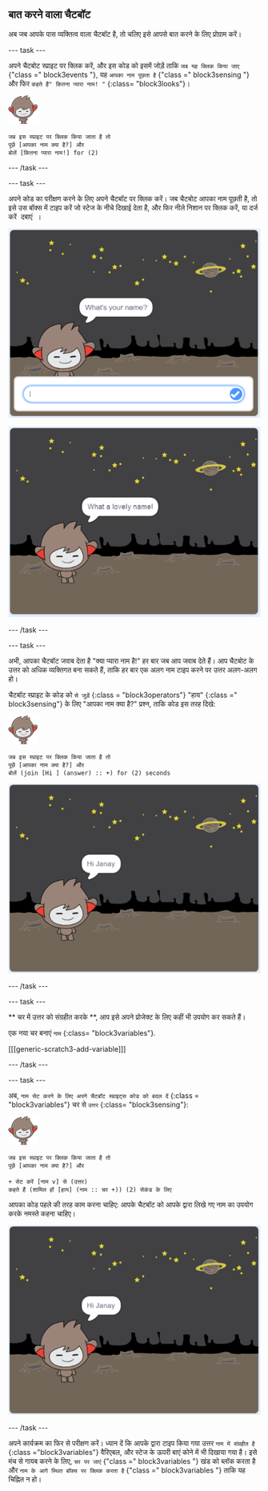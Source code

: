 ## बात करने वाला चैटबॉट

अब जब आपके पास व्यक्तित्व वाला चैटबॉट है, तो चलिए इसे आपसे बात करने के लिए प्रोग्राम करें।

\--- task \---

अपने चैटबोट स्प्राइट पर क्लिक करें, और इस कोड को इसमें जोड़ें ताकि ` जब यह क्लिक किया जाए ` {"class =" block3events "}, यह ` आपका नाम पूछता है ` {"class =" block3sensing "} और फिर ` कहते हैं" कितना प्यारा नाम! " ` {:class= "block3looks"}।

![नैनो स्प्राइट](images/nano-sprite.png)

```blocks3
जब इस स्प्राइट पर क्लिक किया जाता है तो
पूछें [आपका नाम क्या है?] और
बोलें [कितना प्यारा नाम!] for (2)
```

\--- /task \---

\--- task \---

अपने कोड का परीक्षण करने के लिए अपने चैटबॉट पर क्लिक करें। जब चैटबोट आपका नाम पूछती है, तो इसे उस बॉक्स में टाइप करें जो स्टेज के नीचे दिखाई देता है, और फिर नीले निशान पर क्लिक करें, या <kbd> दर्ज करें दबाएं </kbd> ।

![चैटबॉट प्रतिक्रिया का परीक्षण करना](images/chatbot-ask-test1.png)

![चैटबॉट प्रतिक्रिया का परीक्षण करना](images/chatbot-ask-test2.png)

\--- /task \---

\--- task \---

अभी, आपका चैटबॉट जवाब देता है "क्या प्यारा नाम है!" हर बार जब आप जवाब देते हैं। आप चैटबोट के उत्तर को अधिक व्यक्तिगत बना सकते हैं, ताकि हर बार एक अलग नाम टाइप करने पर उत्तर अलग-अलग हो।

चैटबॉट स्प्राइट के कोड को ` से जुड़ें ` {:class = "block3operators"} "हाय" </code> {:class =" block3sensing"} के लिए "आपका नाम क्या है?" प्रश्न, ताकि कोड इस तरह दिखे:

![नैनो स्प्राइट](images/nano-sprite.png)

```blocks3
जब इस स्प्राइट पर क्लिक किया जाता है तो
पूछें [आपका नाम क्या है?] और
बोलें (join [Hi ] (answer) :: +) for (2) seconds
```

![निजीकृत उत्तर का परीक्षण करना](images/chatbot-answer-test.png)

\--- /task \---

\--- task \---

** चर में उत्तर को संग्रहीत करके **, आप इसे अपने प्रोजेक्ट के लिए कहीं भी उपयोग कर सकते हैं।

एक नया चर बनाएं ` नाम ` {:class= "block3variables"}.

[[[generic-scratch3-add-variable]]]

\--- /task \---

\--- task \---

अब, ` नाम सेट करने के लिए अपने चैटबॉट स्प्राइट्स कोड को बदल दें ` {:class = "block3variables"} चर से ` उत्तर ` {:class= "block3sensing"}:

![नैनो स्प्राइट](images/nano-sprite.png)

```blocks3
जब इस स्प्राइट पर क्लिक किया जाता है तो
पूछें [आपका नाम क्या है?] और

+ सेट करें [नाम v] से (उत्तर)
कहते हैं (शामिल हों [हाय] (नाम :: चर +)) (2) सेकंड के लिए
```

आपका कोड पहले की तरह काम करना चाहिए: आपके चैटबॉट को आपके द्वारा लिखे गए नाम का उपयोग करके नमस्ते कहना चाहिए।

![निजीकृत उत्तर का परीक्षण करना](images/chatbot-answer-test.png)

\--- /task \---

अपने कार्यक्रम का फिर से परीक्षण करें। ध्यान दें कि आपके द्वारा टाइप किया गया उत्तर ` नाम में संग्रहीत है ` {:class ="block3variables"} वैरिएबल, और स्टेज के ऊपरी बाएं कोने में भी दिखाया गया है। इसे मंच से गायब करने के लिए, ` चर पर जाएं ` {"class =" block3variables "} खंड को ब्लॉक करता है और ` नाम के आगे स्थित बॉक्स पर क्लिक करता है ` {"class =" block3variables "} ताकि यह चिह्नित न हो।